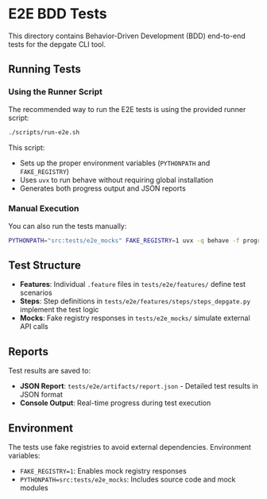 # E2E BDD Tests

This directory contains Behavior-Driven Development (BDD) end-to-end tests for the depgate CLI tool.

## Running Tests

### Using the Runner Script

The recommended way to run the E2E tests is using the provided runner script:

```bash
./scripts/run-e2e.sh
```

This script:
- Sets up the proper environment variables (`PYTHONPATH` and `FAKE_REGISTRY`)
- Uses `uvx` to run behave without requiring global installation
- Generates both progress output and JSON reports

### Manual Execution

You can also run the tests manually:

```bash
PYTHONPATH="src:tests/e2e_mocks" FAKE_REGISTRY=1 uvx -q behave -f progress -f json.pretty -o tests/e2e/artifacts/report.json tests/e2e/features
```

## Test Structure

- **Features**: Individual `.feature` files in `tests/e2e/features/` define test scenarios
- **Steps**: Step definitions in `tests/e2e/features/steps/steps_depgate.py` implement the test logic
- **Mocks**: Fake registry responses in `tests/e2e_mocks/` simulate external API calls

## Reports

Test results are saved to:
- **JSON Report**: `tests/e2e/artifacts/report.json` - Detailed test results in JSON format
- **Console Output**: Real-time progress during test execution

## Environment

The tests use fake registries to avoid external dependencies. Environment variables:
- `FAKE_REGISTRY=1`: Enables mock registry responses
- `PYTHONPATH=src:tests/e2e_mocks`: Includes source code and mock modules
